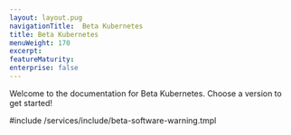 ```yaml
---
layout: layout.pug
navigationTitle:  Beta Kubernetes
title: Beta Kubernetes
menuWeight: 170
excerpt:
featureMaturity:
enterprise: false
---
```


Welcome to the documentation for Beta Kubernetes. Choose a version to get started!

#include /services/include/beta-software-warning.tmpl
